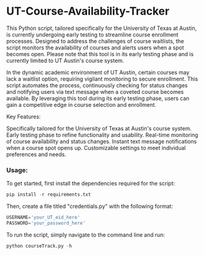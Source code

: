 # UT-Course-Availability-Tracker

This Python script, tailored specifically for the University of Texas at Austin, is currently undergoing early testing to streamline course enrollment processes. Designed to address the challenges of course waitlists, the script monitors the availability of courses and alerts users when a spot becomes open. Please note that this tool is in its early testing phase and is currently limited to UT Austin's course system.

In the dynamic academic environment of UT Austin, certain courses may lack a waitlist option, requiring vigilant monitoring to secure enrollment. This script automates the process, continuously checking for status changes and notifying users via text message when a coveted course becomes available. By leveraging this tool during its early testing phase, users can gain a competitive edge in course selection and enrollment.

Key Features:

Specifically tailored for the University of Texas at Austin's course system.
Early testing phase to refine functionality and usability.
Real-time monitoring of course availability and status changes.
Instant text message notifications when a course spot opens up.
Customizable settings to meet individual preferences and needs.

### Usage:

To get started, first install the dependencies required for the script:
```python
pip install -r requirements.txt
```

Then, create a file titled "credentials.py" with the following format:
```python
USERNAME='your_UT_eid_here'
PASSWORD='your_password_here'
```

To run the script, simply navigate to the command line and run:
```python
python courseTrack.py -h
```